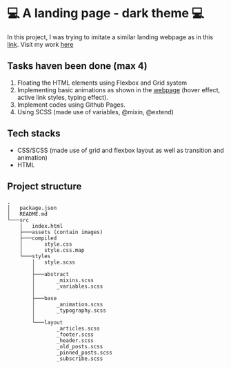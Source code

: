 # :computer: A landing page - dark theme :computer:

In this project, I was trying to imitate a similar landing webpage as in this [link](https://maido-dark.fueko.net/).
Visit my work [here](https://fs-13-css-sass.vercel.app/)

## Tasks haven been done (max 4)

1. Floating the HTML elements using Flexbox and Grid system
2. Implementing basic animations as shown in the [webpage](https://maido-dark.fueko.net/) (hover effect,
   active link styles, typing effect).
3. Implement codes using Github Pages.
4. Using SCSS (made use of variables, @mixin, @extend)

## Tech stacks

- CSS/SCSS (made use of grid and flexbox layout as well as transition and animation)
- HTML

## Project structure

```
.
│   package.json
│   README.md
└───src
    │   index.html
    ├───assets (contain images)
    ├───compiled
    │       style.css
    │       style.css.map
    └───styles
        │   style.scss
        │
        ├───abstract
        │       _mixins.scss
        │       _variables.scss
        │
        ├───base
        │       _animation.scss
        │       _typography.scss
        │
        └───layout
                _articles.scss
                _footer.scss
                _header.scss
                _old_posts.scss
                _pinned_posts.scss
                _subscribe.scss
```
